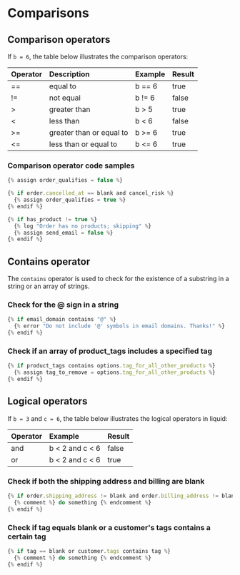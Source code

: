 # Comparisons

## Comparison operators

If `b = 6`, the table below illustrates the comparison operators:

| Operator | Description | Example | Result |
| :--- | :--- | :--- | :--- |
| == | equal to | b == 6 | true |
| != | not equal | b != 6 | false |
| &gt; | greater than  | b &gt; 5 | true |
| &lt; | less than | b &lt; 6 | false |
| &gt;= | greater than or equal to | b &gt;= 6 | true |
| &lt;= | less than or equal to | b &lt;= 6 | true |

### Comparison operator code samples

```javascript
{% assign order_qualifies = false %}

{% if order.cancelled_at == blank and cancel_risk %}
  {% assign order_qualifies = true %}
{% endif %}
```

```javascript
{% if has_product != true %}
  {% log "Order has no products; skipping" %}
  {% assign send_email = false %}
{% endif %}
```

## Contains operator

The `contains` operator is used to check for the existence of a substring in a string or an array of strings.

### Check for the @ sign in a string

```javascript
{% if email_domain contains "@" %}
  {% error "Do not include '@' symbols in email domains. Thanks!" %}
{% endif %}
```

### Check if an array of product\_tags includes a specified tag 

```javascript
{% if product_tags contains options.tag_for_all_other_products %}
  {% assign tag_to_remove = options.tag_for_all_other_products %}
{% endif %}
```

## Logical operators

If `b = 3` and `c = 6`, the table below illustrates the logical operators in liquid:

| Operator | Example | Result |
| :--- | :--- | :--- |
| and | b &lt; 2 and c &lt; 6 | false |
| or | b &lt; 2 and c &lt; 6 | true |

### Check if both the shipping address and billing are blank

```javascript
{% if order.shipping_address != blank and order.billing_address != blank %}
  {% comment %} do something {% endcomment %}
{% endif %}
```

### Check if tag equals blank or a customer's tags contains a certain tag

```javascript
{% if tag == blank or customer.tags contains tag %}
  {% comment %} do something {% endcomment %}
{% endif %}
```

